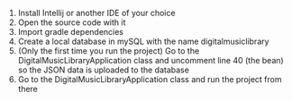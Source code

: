 1. Install Intellij or another IDE of your choice
2. Open the source code with it
3. Import gradle dependencies
4. Create a local database in mySQL with the name digitalmusiclibrary
5. (Only the first time you run the project) Go to the DigitalMusicLibraryApplication class and uncomment line 40 (the bean) so the JSON data is uploaded to the database
6. Go to the DigitalMusicLibraryApplication class and run the project from there
